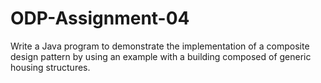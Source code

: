 # ODP-Assignment-04
Write a Java program to demonstrate the implementation of a composite design pattern by using an example with a building composed of generic housing structures.
